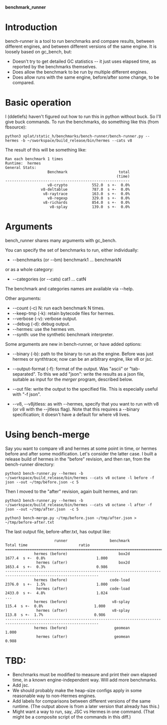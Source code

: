 **benchmark_runner**

# Introduction

bench-runner is a tool to run benchmarks and compare results, between different engines, and between different versions of the same engine.  It is loosely based on gc_bench, but:

- Doesn't try to get detailed GC statistics -- it just uses elapsed time, as reported by the benchmarks themselves.
- Does allow the benchmark to be run by multiple different engines.
- Does allow runs with the same engine, before/after some change, to be compared.

# Basic operation

I (ddetlefs) haven't figured out how to run this in python without buck.  So I'll give buck commands.  To run the benchmarks, do something like this (from fbsource):
```
python3 xplat/static_h/benchmarks/bench-runner/bench-runner.py --hermes -b ~/sworkspace/build_release/bin/hermes --cats v8
```
The result of this will be something like:
```
Ran each benchmark 1 times
Runtime:  hermes
General Stats:
                   Benchmark                       total
                                                  (time)
--------------------------------------------------------
                   v8-crypto           552.0  s +-  0.0%
                v8-deltablue           787.0  s +-  0.0%
                 v8-raytrace           163.0  s +-  0.0%
                   v8-regexp           329.0  s +-  0.0%
                 v8-richards           854.0  s +-  0.0%
                    v8-splay           139.0  s +-  0.0%
```

# Arguments

bench_runner shares many arguments with gc_bench.

You can specify the set of benchmarks to run, either individually:

- --benchmarks (or --bm) benchmark1 ... benchmarkN

or as a whole category:

- --categories (or --cats) cat1 ... catN

The benchmark and categories names are available via --help.

Other arguments:
- --count (-c) N: run each benchmark N times.
- --keep-tmp (-k): retain bytecode files for hermes.
- --verbose (-v): verbose output.
- --debug (-d): debug output.
- --hermes: use the hermes vm.
- --synth: use the synthetic benchmark interpreter.

Some arguments are new in bench-runner, or have added options:

- --binary (-b): path to the binary to run as the engine.  Before was just hermes or synthtrace; now can be an arbitrary engine, like v8 or jsc.

- --output-format (-f): format of the output.  Was "ascii" or "tab-separated".  To this we add "json": write the results as a json file, suitable as input for the *merger* program, described below.

- --out file: write the output to the specified file.  This is especially useful with "-f json".

- --v8, --v8jitless: as with --hermes, specify that you want to run with v8 (or v8 with the --jitless flag).  Note that this requires a --binary specification; it doesn't have a default for where v8 lives.

# Using bench-merge

Say you want to compare v8 and hermes at some point in time, or hermes before and after some modification.  Let's consider the latter case.  I built a release build of hermes in the "before" revision, and then ran, from the bench-runner directory:
```
python3 bench-runner.py --hermes -b ~/sworkspace/build_release/bin/hermes --cats v8 octane -l before -f json --out ~/tmp/before.json -c 5
```
Then I moved to the "after" revision, again built hermes, and ran:
```
python3 bench-runner.py --hermes -b ~/sworkspace/build_release/bin/hermes --cats v8 octane -l after -f json --out ~/tmp/after.json  -c 5

python3 bench-merge.py ~/tmp/before.json ~/tmp/after.json > ~/tmp/before-after.txt
```
The last output file, before-after.txt, has output like:
```
                      runner                   benchmark                  Total time                       ratio
================================================================================================================
             hermes (before)                       box2d          1677.4  s +-  0.8%                       1.000
              hermes (after)                       box2d          1653.4  s +-  0.3%                       0.986
----------------------------------------------------------------------------------------------------------------
             hermes (before)                   code-load          2376.0  s +-  1.5%                       1.000
              hermes (after)                   code-load          2433.0  s +-  4.8%                       1.024
...
             hermes (before)                    v8-splay           115.4  s +-  0.8%                       1.000
              hermes (after)                    v8-splay           113.8  s +-  1.7%                       0.986
----------------------------------------------------------------------------------------------------------------
             hermes (before)                     geomean                                                   1.000
              hermes (after)                     geomean                                                   0.988
```

# TBD:

- Benchmarks must be modified to measure and print their own elapsed time, in a known engine-independent way.  Will add more benchmarks.
- Add jsc.
- We should probably make the heap-size configs apply in some reasonable way to non-Hermes engines.
- Add labels for comparisons between different versions of the same runtime.  (The output above is from a later version that already has this.)
- Might want a way to run, say, JSC vs Hermes in one command.  (That might be a composite script of the commands in this diff.)
